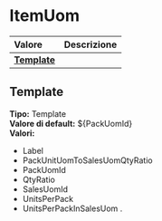 # ItemUom

| Valore | Descrizione |
| :--- | :--- |
| [**Template**](itemuom.md#template) |  |

## Template

**Tipo:** Template  
**Valore di default:** ${PackUomId}  
**Valori:**

* Label
* PackUnitUomToSalesUomQtyRatio
* PackUomId
* QtyRatio
* SalesUomId
* UnitsPerPack
* UnitsPerPackInSalesUom
.
